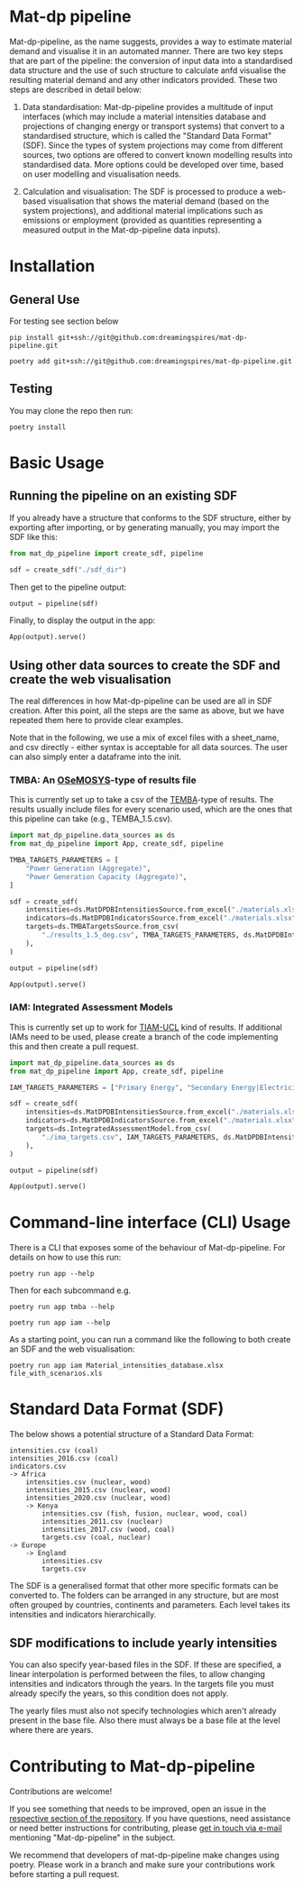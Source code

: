 # Mat-dp pipeline

Mat-dp-pipeline, as the name suggests, provides a way to estimate material demand and visualise it in an automated manner. There are two key steps that are part of the pipeline: the conversion of input data into a standardised data structure and the use of such structure to calculate anfd visualise the resulting material demand and any other indicators provided. These two steps are described in detail below:

1. Data standardisation: Mat-dp-pipeline provides a multitude of input interfaces (which may include a material intensities database and projections of changing energy or transport systems) that convert to a standardised structure, which is called the "Standard Data Format" (SDF). Since the types of system projections may come from different sources, two options are offered to convert known modelling results into standardised data. More options could be developed over time, based on user modelling and visualisation needs.

2. Calculation and visualisation: The SDF is processed to produce a web-based visualisation that shows the material demand (based on the system projections), and additional material implications such as emissions or employment (provided as quantities representing a measured output in the Mat-dp-pipeline data inputs). 

# Installation

## General Use

For testing see section below

`pip install git+ssh://git@github.com:dreamingspires/mat-dp-pipeline.git`

`poetry add git+ssh://git@github.com:dreamingspires/mat-dp-pipeline.git`

## Testing

You may clone the repo then run:

`poetry install`

# Basic Usage

## Running the pipeline on an existing SDF

If you already have a structure that conforms to the SDF structure, either by exporting after importing, or by generating manually, you may import the SDF like this:
```py
from mat_dp_pipeline import create_sdf, pipeline

sdf = create_sdf("./sdf_dir")
```

Then get to the pipeline output:
```py
output = pipeline(sdf)
```

Finally, to display the output in the app:

```py
App(output).serve()
```

## Using other data sources to create the SDF and create the web visualisation

The real differences in how Mat-dp-pipeline can be used are all in SDF creation. After this point, all the steps are the same as above, but we have repeated them here to provide clear examples.

Note that in the following, we use a mix of excel files with a sheet_name, and csv directly - either syntax is acceptable for all data sources. The user can also simply enter a dataframe into the init.

### TMBA: An [OSeMOSYS](http://www.osemosys.org/)-type of results file
This is currently set up to take a csv of the [TEMBA](https://zenodo.org/record/4889373)-type of results. The results usually include files for every scenario used, which are the ones that this pipeline can take (e.g., TEMBA_1.5.csv).

```py
import mat_dp_pipeline.data_sources as ds
from mat_dp_pipeline import App, create_sdf, pipeline

TMBA_TARGETS_PARAMETERS = [
	"Power Generation (Aggregate)",
	"Power Generation Capacity (Aggregate)",
]

sdf = create_sdf(
	intensities=ds.MatDPDBIntensitiesSource.from_excel("./materials.xlsx", sheet_name = "Material intensities"),
	indicators=ds.MatDPDBIndicatorsSource.from_excel("./materials.xlsx", sheet_name = "Material emissions"),
	targets=ds.TMBATargetsSource.from_csv(
		"./results_1.5_deg.csv", TMBA_TARGETS_PARAMETERS, ds.MatDPDBIntensitiesSource
	),
)

output = pipeline(sdf)

App(output).serve()

```
### IAM: Integrated Assessment Models 
This is currently set up to work for [TIAM-UCL](https://www.ucl.ac.uk/energy-models/models/tiam-ucl) kind of results. If additional IAMs need to be used, please create a branch of the code implementing this and then create a pull request. 

```py
import mat_dp_pipeline.data_sources as ds
from mat_dp_pipeline import App, create_sdf, pipeline

IAM_TARGETS_PARAMETERS = ["Primary Energy", "Secondary Energy|Electricity"]

sdf = create_sdf(
	intensities=ds.MatDPDBIntensitiesSource.from_excel("./materials.xlsx", sheet_name = "Material intensities"),
	indicators=ds.MatDPDBIndicatorsSource.from_excel("./materials.xlsx", sheet_name = "Material emissions"),
	targets=ds.IntegratedAssessmentModel.from_csv(
		"./ima_targets.csv", IAM_TARGETS_PARAMETERS, ds.MatDPDBIntensitiesSource
	),
)

output = pipeline(sdf)

App(output).serve()
```

# Command-line interface (CLI) Usage

There is a CLI that exposes some of the behaviour of Mat-dp-pipeline. For details on how to use this run:

`poetry run app --help`

Then for each subcommand e.g.

`poetry run app tmba --help`

`poetry run app iam --help`

As a starting point, you can run a command like the following to both create an SDF and the web visualisation:

`poetry run app iam Material_intensities_database.xlsx file_with_scenarios.xls`

# Standard Data Format (SDF)

The below shows a potential structure of a Standard Data Format:

```
intensities.csv (coal)
intensities_2016.csv (coal)
indicators.csv
-> Africa
	intensities.csv (nuclear, wood)
	intensities_2015.csv (nuclear, wood)
	intensities_2020.csv (nuclear, wood)
	-> Kenya
		intensities.csv (fish, fusion, nuclear, wood, coal)
		intensities_2011.csv (nuclear)
		intensities_2017.csv (wood, coal)
		targets.csv (coal, nuclear)
-> Europe
	-> England
		intensities.csv
		targets.csv
```

The SDF is a generalised format that other more specific formats can be converted to. The folders can be arranged in any structure, but are most often grouped by countries, continents and parameters. Each level takes its intensities and indicators hierarchically.

## SDF modifications to include yearly intensities 

You can also specify year-based files in the SDF. If these are specified, a linear interpolation is performed between the files, to allow changing intensities and indicators through the years. In the targets file you must already specify the years, so this condition does not apply.

The yearly files must also not specify technologies which aren't already present in the base file. Also there must always be a base file at the level where there are years.

# Contributing to Mat-dp-pipeline


Contributions are welcome! 

If you see something that needs to be improved, open an issue in the [respective section of the repository](https://github.com/Mat-dp/mat-dp-pipeline/issues).
If you have questions, need assistance or need better instructions for contributing, please 
[get in touch via e-mail](mailto:refficiency-enquiries@eng.cam.ac.uk) mentioning "Mat-dp-pipeline" in the subject.


We recommend that developers of mat-dp-pipeline make changes using poetry. Please work in a branch and make sure your contributions work before starting a pull request.
